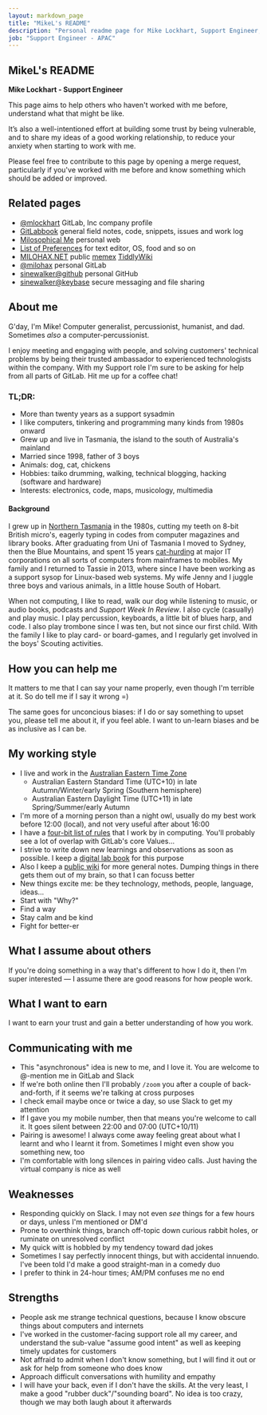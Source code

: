 ```yaml
---
layout: markdown_page
title: "MikeL's README"
description: "Personal readme page for Mike Lockhart, Support Engineer, GitLab"
job: "Support Engineer - APAC"
---
```


<!-- This template will help you build out your very own GitLab README, a great tool for transparently letting others know what it's like to work with you, and how you prefer to be communicated with. Each section is optional. You can remove those you aren't comfortable filling out, and add sections that are germane to you. --> 

## MikeL's README

**Mike Lockhart - Support Engineer** 

This page aims to help others who haven't worked with me before, understand what that might be like. 

It’s also a well-intentioned effort at building some trust by being vulnerable, and to share my ideas of a good working relationship, to reduce your anxiety when starting to work with me.

Please feel free to contribute to this page by opening a merge request, particularly if you've worked with me before and know something which should be added or improved. 

## Related pages

 * [@mlockhart](https://gitlab.com/mlockhart) GitLab, Inc company profile
 * [GitLabbook](https://gitlab.com/mlockhart/lab) general field notes, code, snippets, issues and work log
 * [Milosophical Me](https://milosophical.me) personal web
 * [List of Preferences](https://milosophical.me/pg/preferences.html) for text editor, OS, food and so on
 * [MILOHAX.NET](https://milohax.net) public [memex](https://en.wikipedia.org/wiki/Memex) [TiddlyWiki](https://en.wikipedia.org/wiki/TiddlyWiki)
 * [@milohax](https://gitlab.com/milohax) personal GitLab
 * [sinewalker@github](https://github.com/sinewalker) personal GitHub
 * [sinewalker@keybase](https://keybase.io/sinewalker) secure messaging and file sharing

## About me

<!-- Consider embedding a video of you working or being interviewed, along with 5-10 bullet points outlining interesting tidbits about you and your interests. Focus these on non-work attributes. Also, add detail on what GitLab values and sub-values resonate most with you. This enables ice-breakers to occur ahead of meetings. -->

G'day, I'm Mike! Computer generalist, percussionist, humanist, and dad. Sometimes _also_ a computer-percussionist.

I enjoy meeting and engaging with people, and solving customers' technical problems by being their trusted ambassador to experienced technologists within the company. With my Support role I'm sure to be asking for help from all parts of GitLab. Hit me up for a coffee chat!

### TL;DR:

 * More than twenty years as a support sysadmin
 * I like computers, tinkering and programming many kinds from 1980s onward
 * Grew up and live in Tasmania, the island to the south of Australia's mainland
 * Married since 1998, father of 3 boys
 * Animals: dog, cat, chickens
 * Hobbies: taiko drumming, walking, technical blogging, hacking (software and hardware)
 * Interests: electronics, code, maps, musicology, multimedia

#### Background
 
I grew up in [Northern Tasmania](https://www.google.com/maps/@-40.6667943,146.3199683,6z) in the 1980s, cutting my teeth on 8-bit British micro's, eagerly typing in codes from computer magazines and library books. After graduating from Uni of Tasmania I moved to Sydney, then the Blue Mountains, and spent 15 years [cat-hurding](https://www.youtube.com/watch?v=Ns_eDz3PUaI) at major IT corporations on all sorts of computers from mainframes to mobiles. My family and I returned to Tassie in 2013, where since I have been working as a support sysop for Linux-based web systems. My wife Jenny and I juggle three boys and various animals, in a little house South of Hobart.

When not computing, I like to read, walk our dog while listening to music, or audio books, podcasts and _Support Week In Review_. I also cycle (casually) and play music. I play percussion, keyboards, a little bit of blues harp, and code. I also play trombone since I was ten, but not since our first child. With the family I like to play card- or board-games, and I regularly get involved in the boys' Scouting activities.

## How you can help me

<!-- Add 5-10 bullet points on what others can do to make your life easier when working with you. Strive to include elements that are nonobvious, or that people would not typically think to ask or consult you about. This enables others to be more efficient in helping you in a way that feels like help. -->

It matters to me that I can say your name properly, even though I'm terrible at it. So do tell me if I say it wrong =)

The same goes for unconcious biases: if I do or say something to upset you, please tell me about it, if you feel able. I want to un-learn biases and be as inclusive as I can be.

## My working style

<!-- Add 5-10 bullets on how you prefer to work, interact with others, and learn. You may optionally include intel from Strength Deployment Inventory, Myers—Briggs, etc. This is most effective when you are precise and specific about your norms, assumptions, and expectations. If you are unsure what would be helpful here, ask your colleagues for their input. You may learn something from listening to outside perspective! -->

 * I live and work in the [Australian Eastern Time Zone](https://www.timeanddate.com/worldclock/converter.html?iso=20200726T120000&p1=396)
   * Australian Eastern Standard Time (UTC+10) in late Autumn/Winter/early Spring (Southern hemisphere)
   * Australian Eastern Daylight Time (UTC+11) in late Spring/Summer/early Autumn
 * I'm more of a morning person than a night owl, usually do my best work before 12:00 (local), and not very useful after about 16:00
 * I have a [four-bit list of rules](https://milosophical.me/pg/4-bit-rules.html) that I work by in computing. You'll probably see a lot of overlap with GitLab's core Values&hellip;
 * I strive to write down new learnings and observations as soon as possible. I keep a [digital lab book](https://gitlab.com/mlockhart/lab) for this purpose
 * Also I keep a [public wiki](https://milohax.net) for more general notes. Dumping things in there gets them out of my brain, so that I can focuss better
 * New things excite me: be they technology, methods, people, language, ideas&hellip;
 * Start with "Why?"
 * Find a way
 * Stay calm and be kind
 * Fight for better-er

## What I assume about others

<!-- Add 5-10 bullets on the assumptions you typically hold when working with others. Strive to be as open with these as possible, so others understand your perspective when engaging with you on projects. Remember, the honesty put forth in these answers enables others to be more understanding and empathetic. -->

If you're doing something in a way that's different to how I do it, then I'm super interested &mdash; I assume there are good reasons for how people work.

## What I want to earn

<!-- Consider 3-5 bullets on your goals for earning things like trust and respect, or a broader understanding of new topics. This enables others to understand what motivates you. -->

I want to earn your trust and gain a better understanding of how you work.

## Communicating with me

<!-- Consider 5-10 bullets on your communication preferences. This includes traditional styles such as verbal, textual, and visual, but you are encouraged to be precise. You can mention things like routine, availability, your travel habits, etc. This helps others understand why you communicate in the manner than you do, and it enables them to tailor their communication in a way that resonates most with you. -->

 * This "asynchronous" idea is new to me, and I love it. You are welcome to @-mention me in GitLab and Slack
 * If we're both online then I'll probably `/zoom` you after a couple of back-and-forth, if it seems we're talking at cross purposes
 * I check email maybe once or twice a day, so use Slack to get my attention
 * If I gave you my mobile number, then that means you're welcome to call it. It goes silent between 22:00 and 07:00 (UTC+10/11)
 * Pairing is awesome! I always come away feeling great about what I learnt and who I learnt it from. Sometimes I might even show you something new, too
 * I'm comfortable with long silences in pairing video calls. Just having the virtual company is nice as well

## Weaknesses

<!-- These may be covered in the above sections. If you prefer a section devoted to strengths and weaknesses, this will enable others to lean on your areas of published expertise and offer support in weak areas without passing judgment. -->

 * Responding quickly on Slack. I may not even _see_ things for a few hours or days, unless I'm mentioned or DM'd
 * Prone to overthink things, branch off-topic down curious rabbit holes, or ruminate on unresolved conflict
 * My quick witt is hobbled by my tendency toward dad jokes
 * Sometimes I say perfectly innocent things, but with accidental innuendo. I've been told I'd make a good straight-man in a comedy duo
 * I prefer to think in 24-hour times; AM/PM confuses me no end

## Strengths

 * People ask me strange technical questions, because I know obscure things about computers and internets
 * I've worked in the customer-facing support role all my career, and understand the sub-value "assume good intent" as well as keeping timely updates for customers
 * Not affraid to admit when I don't know something, but I will find it out or ask for help from someone who does know
 * Approach difficult conversations with humility and empathy
 * I will have your back, even if I don't have the skills. At the very least, I make a good "rubber duck"/"sounding board". No idea is too crazy, though we may both laugh about it afterwards

